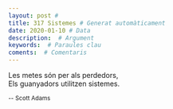 ```yaml
---
layout: post #
title: 317 Sistemes # Generat automàticament
date: 2020-01-10 # Data
description:  # Argument
keywords:  # Paraules clau
coments:  # Comentaris
---
```


Les metes són per als perdedors, <br /> 
Els guanyadors utilitzen sistemes.

<small>-- Scott Adams</small>
